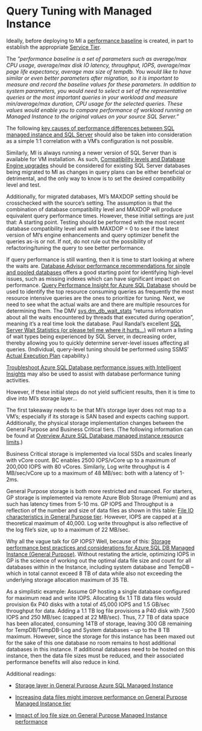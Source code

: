 # Query Tuning with Managed Instance

Ideally, before deploying to MI a [performance
baseline](https://docs.microsoft.com/en-us/azure/sql-database/sql-database-managed-instance-migrate#create-performance-baseline)
is created, in part to establish the appropriate [Service
Tier](https://docs.microsoft.com/en-us/azure/sql-database/sql-database-managed-instance#managed-instance-service-tiers).

The *”performance baseline is a set of parameters such as average/max CPU usage,
average/max disk IO latency, throughput, IOPS, average/max page life expectancy,
average max size of tempdb. You would like to have similar or even better
parameters after migration, so it is important to measure and record the
baseline values for these parameters. In addition to system parameters, you
would need to select a set of the representative queries or the most important
queries in your workload and measure min/average/max duration, CPU usage for the
selected queries. These values would enable you to compare performance of
workload running on Managed Instance to the original values on your source SQL
Server.”*

The following [key causes of performance differences between SQL managed
instance and SQL
Server](https://nam06.safelinks.protection.outlook.com/?url=https%3A%2F%2Fazure.microsoft.com%2Fen-us%2Fblog%2Fkey-causes-of-performance-differences-between-sql-managed-instance-and-sql-server%2F&data=02%7C01%7CRick.Davis%40microsoft.com%7Cc7376f5b1fa2493b1db508d7e073a9c8%7C72f988bf86f141af91ab2d7cd011db47%7C1%7C0%7C637224659682405934&sdata=sOmy3GH6u25X6xQPXV82FXIuA8pAh6keUqGpyOVKE8Y%3D&reserved=0)
should also be taken into consideration as a simple 1:1 correlation with a VM’s
configuration is not possible.

Similarly, MI is always running a newer version of SQL Server than is available
for VM installation. As such, [Compatibility levels and Database Engine
upgrades](https://docs.microsoft.com/en-us/sql/t-sql/statements/alter-database-transact-sql-compatibility-level?view=sql-server-ver15#compatibility-levels-and-database-engine-upgrades)
should be considered for existing SQL Server databases being migrated to MI as
changes in query plans can be either beneficial or detrimental, and the only way
to know is to set the desired compatibility level and test.

Additionally, for migrated databases, MI’s MAXDOP setting should be crosschecked
with the source’s setting. The assumption is that the combination of database
compatibility level and MAXDOP will produce equivalent query performance times.
However, these initial settings are just that: A starting point. Testing should
be performed with the most recent database compatibility level and with MAXDOP =
0 to see if the latest version of MI’s engine enhancements and query optimizer
benefit the queries as-is or not. If not, do not rule out the possibility of
refactoring/tuning the query to see better performance.

If query performance is still wanting, then it is time to start looking at where
the waits are. [Database Advisor performance recommendations for single and
pooled
databases](https://docs.microsoft.com/en-us/azure/sql-database/sql-database-advisor)
offers a good starting point for identifying high-level issues, such as missing
indexes which can have significant impact on performance. [Query Performance
Insight for Azure SQL
Database](https://docs.microsoft.com/en-us/azure/sql-database/sql-database-query-performance)
should be used to identify the top resource consuming queries as frequently the
most resource intensive queries are the ones to prioritize for tuning. Next, we
need to see what the actual waits are and there are multiple resources for
determining them. The DMV
[sys.dm_db_wait_stats](https://docs.microsoft.com/en-us/sql/relational-databases/system-dynamic-management-views/sys-dm-db-wait-stats-azure-sql-database?view=azuresqldb-current)
“returns information about all the waits encountered by threads that executed
during operation”, meaning it’s a real time look the database. Paul Randal’s
excellent [SQL Server Wait Statistics (or please tell me where it
hurts…)](https://www.sqlskills.com/blogs/paul/wait-statistics-or-please-tell-me-where-it-hurts/)
will return a listing of wait types being experienced by SQL Server, in
decreasing order, thereby allowing you to quickly determine server-level issues
affecting all queries. (Individual, query-level tuning should be performed using
SSMS’ [Actual Execution
Plan](https://docs.microsoft.com/en-us/sql/relational-databases/performance/display-an-actual-execution-plan?view=sql-server-ver15)
capability.)

[Troubleshoot Azure SQL Database performance issues with Intelligent
Insights](https://docs.microsoft.com/en-us/azure/sql-database/sql-database-intelligent-insights-troubleshoot-performance)
may also be used to assist with database performance tuning activities.

However, if these initial steps do not yield sufficient results, then it is time
to dive into MI’s storage layer…

The first takeaway needs to be that MI’s storage layer does not map to a VM’s;
especially if its storage is SAN based and expects caching support.
Additionally, the physical storage implementation changes between the General
Purpose and Business Critical tiers. (The following information can be found at
[Overview Azure SQL Database managed instance resource
limits](https://docs.microsoft.com/en-us/azure/sql-database/sql-database-managed-instance-resource-limits#service-tier-characteristics).)

Business Critical storage is implemented via local SSDs and scales linearly with
vCore count. BC enables 2500 IOPS/vCore up to a maximum of 200,000 IOPS with 80
vCores. Similarly, Log write throughput is 4 MB/sec/vCore up to a maximum of 48
MB/sec: both with a latency of 1-2ms.

General Purpose storage is both more restricted and nuanced. For starters, GP
storage is implemented via remote Azure Blob Storage (Premium) and as such has
latency times from 5-10 ms. GP IOPS and Throughput is a reflection of the number
and size of data files as shown in this table: [File IO characteristics in
General Purpose
tier](https://docs.microsoft.com/en-us/azure/sql-database/sql-database-managed-instance-resource-limits#file-io-characteristics-in-general-purpose-tier).
However, IOPS are capped at a theoretical maximum of 40,000. Log write
throughput is also reflective of the log file’s size, up to a maximum of 22
MB/sec.

Why all the vague talk for GP IOPS? Well, because of this: [Storage performance
best practices and considerations for Azure SQL DB Managed Instance (General
Purpose)](https://techcommunity.microsoft.com/t5/datacat/storage-performance-best-practices-and-considerations-for-azure/ba-p/305525).
Without restating the article, optimizing IOPS in GP is the science of working
out the optimal data file size and count for all databases within in the
Instance, including system database and TempDB – which in total cannot exceed 8
TB of data while also not exceeding the underlying storage allocation maximum of
35 TB.

As a simplistic example: Assume GP hosting a single database configured for
maximum read and write IOPS. Allocating 6x 1.1 TB data files would provision 6x
P40 disks with a total of 45,000 IOPS and 1.5 GB/sec throughput for data. Adding
a 1.1 TB log file provisions a P40 disk with 7,500 IOPS and 250 MB/sec (capped
at 22 MB/sec). Thus, 7.7 TB of data space has been allocated, consuming 14TB of
storage, leaving 300 GB remaining for TempDB/TempDB-Log and System databases –
up to the 8 TB maximum. However, since the storage for this instance has been
maxed out for the sake of this one database no room remains to host additional
databases in this instance. If additional databases need to be hosted on this
instance, then the data file sizes must be reduced, and their associated
performance benefits will also reduce in kind.

Additional readings:

-   [Storage layer in General Purpose Azure SQL Managed
    Instance](https://medium.com/azure-sqldb-managed-instance/file-layout-in-general-purpose-azure-sql-managed-instance-cf21fff9c76c)

-   [Increasing data files might improve performance on General Purpose Managed
    Instance
    tier](https://medium.com/azure-sqldb-managed-instance/increasing-data-files-might-improve-performance-on-general-purpose-managed-instance-tier-6e90bad2ae4b)

-   [Impact of log file size on General Purpose Managed Instance
    performance](https://medium.com/azure-sqldb-managed-instance/impact-of-log-file-size-on-general-purpose-managed-instance-performance-21ad170c823e)
